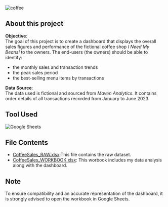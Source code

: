 
![coffee](https://github.com/chanronnie/INeedMyBeans_ExcelDashboard/assets/121308347/34cbaceb-33fc-466a-ac7a-eb91fd517c8d)


## About this project

**Objective**:<br>
The goal of this project is to create a dashboard that displays the overall sales figures and performance of the fictional coffee shop *I Need My Beans!* to the owners.
The end-users (the owners) should be able to identify:
- the monthly sales and transaction trends
- the peak sales period
- the best-selling menu items by transactions


**Data Source**:<br>
The data used is fictional and sourced from *Maven Analytics*. It contains order details of all transactions recorded from January to June 2023.

## Tool Used
![Google Sheets](https://img.shields.io/badge/Google_Sheets-217346?style=for-the-badge&logo=google-sheets&logoColor=white)


## File Contents
- [CoffeeSales_RAW.xlsx](CoffeeSales_RAW.xlsx):This file contains the raw dataset.
- [CoffeeSales_WORKBOOK.xlsx](CoffeeSales_WORKBOOK.xlsx): This worbook includes my data analysis along with the dashboard.

## Note
To ensure compatibility and an accurate representation of the dashboard, it is strongly advised to open the workbook in Google Sheets.
